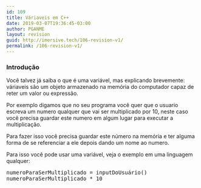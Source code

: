 ```yaml
---
id: 109
title: Váriaveis em C++
date: 2019-03-07T19:36:45-03:00
author: PGANME
layout: revision
guid: http://imersive.tech/106-revision-v1/
permalink: /106-revision-v1/
---
```

### Introdução

Você talvez já saiba o que é uma variável, mas explicando brevemente: váriaveis são um objeto armazenado na memória do computador capaz de reter um valor ou expressão.

Por exemplo digamos que no seu programa você quer que o usuario escreva um numero qualquer que vai ser multiplicado por 10, neste caso você precisa guardar este numero em algum lugar para executar a multiplicação.

Para fazer isso você precisa guardar este número na memória e ter alguma forma de se referenciar a ele depois dando um nome ao numero.

Para isso você pode usar uma variável, veja o exemplo em uma linguagem qualquer:

<pre class="brush: python; title: ; notranslate" title="">numeroParaSerMultiplicado = inputDoUsuário()
numeroParaSerMultiplicado * 10
</pre>